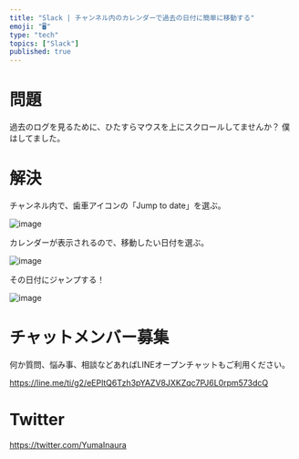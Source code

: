```yaml
---
title: "Slack | チャンネル内のカレンダーで過去の日付に簡単に移動する"
emoji: "🖥"
type: "tech"
topics: ["Slack"]
published: true
---
```


# 問題

過去のログを見るために、ひたすらマウスを上にスクロールしてませんか？ 僕はしてました。

# 解決

チャンネル内で、歯車アイコンの「Jump to date」を選ぶ。

![image](https://qiita-image-store.s3.amazonaws.com/0/89618/d81e8fc4-b7f4-d690-0850-66c44c5999b7.png)

カレンダーが表示されるので、移動したい日付を選ぶ。

![image](https://qiita-image-store.s3.amazonaws.com/0/89618/dc5c1d77-9cb4-471e-4a2b-d87891c7987d.png)

その日付にジャンプする！

![image](https://qiita-image-store.s3.amazonaws.com/0/89618/c3018a66-67e0-f14e-8772-8235df23b84c.png)









<!-- Update From Qiita API -->

# チャットメンバー募集


何か質問、悩み事、相談などあればLINEオープンチャットもご利用ください。

https://line.me/ti/g2/eEPltQ6Tzh3pYAZV8JXKZqc7PJ6L0rpm573dcQ





# Twitter


https://twitter.com/YumaInaura


<!-- Update From Qiita API -->


